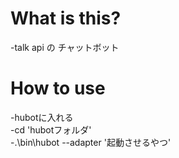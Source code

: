 # What is this?  
  -talk api の チャットボット  
  
# How to use  
  -hubotに入れる  
  -cd 'hubotフォルダ'  
  -.\bin\hubot --adapter '起動させるやつ'  
